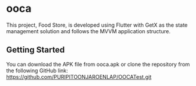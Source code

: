 # ooca

This project, Food Store, is developed using Flutter with GetX as the state management solution and follows the MVVM application structure.

## Getting Started

You can download the APK file from ooca.apk or clone the repository from the following GitHub link: https://github.com/PURIPITOONJAROENLAP/OOCATest.git

